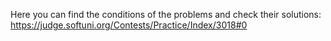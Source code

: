 Here you can find the conditions of the problems and check their solutions:
https://judge.softuni.org/Contests/Practice/Index/3018#0